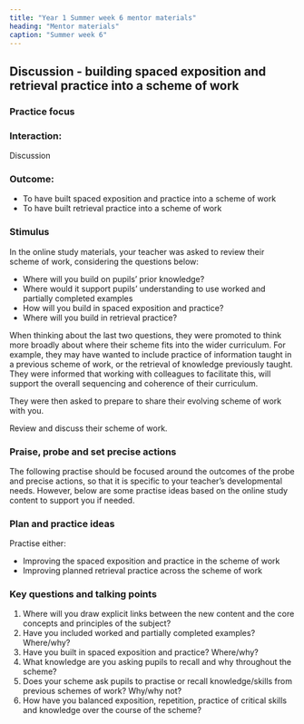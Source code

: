 ```yaml
---
title: "Year 1 Summer week 6 mentor materials"
heading: "Mentor materials"
caption: "Summer week 6"
---
```



## Discussion - building spaced exposition and retrieval practice into a scheme of work

### Practice focus

### Interaction: 
Discussion

### Outcome:

- To have built spaced exposition and practice into a scheme of work
- To have built retrieval practice into a scheme of work

### Stimulus
In the online study materials, your teacher was asked to review their scheme of work, considering the questions below:

- Where will you build on pupils’ prior knowledge?
- Where would it support pupils’ understanding to use worked and partially completed examples
- How will you build in spaced exposition and practice? 
- Where will you build in retrieval practice?

When thinking about the last two questions, they were promoted to think more broadly about where their scheme fits into the wider curriculum. For example, they may have wanted to include practice of information taught in a previous scheme of work, or the retrieval of knowledge previously taught. They were informed that working with colleagues to facilitate this, will support the overall sequencing and coherence of their curriculum.

They were then asked to prepare to share their evolving scheme of work with you.

Review and discuss their scheme of work.

### Praise, probe and set precise actions
The following practise should be focused around the outcomes of the probe and precise actions, so that it is specific to your teacher’s developmental needs. However, below are some practise ideas based on the online study content to support you if needed.

### Plan and practice ideas
Practise either:

- Improving the spaced exposition and practice in the scheme of work
- Improving planned retrieval practice across the scheme of work

### Key questions and talking points

1. Where will you draw explicit links between the new content and the core concepts and principles of the subject?
2. Have you included worked and partially completed examples? Where/why?
3. Have you built in spaced exposition and practice? Where/why?
4. What knowledge are you asking pupils to recall and why throughout the scheme?
5. Does your scheme ask pupils to practise or recall knowledge/skills from previous schemes of work? Why/why not?
6. How have you balanced exposition, repetition, practice of critical skills and knowledge over the course of the scheme?

